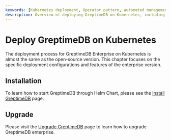 ```yaml
---
keywords: [Kubernetes deployment, Operator pattern, automated management, cluster deployment, standalone instance, private cloud, public cloud]
description: Overview of deploying GreptimeDB on Kubernetes, including cluster installation, upgrades, and monitoring.
---
```


# Deploy GreptimeDB on Kubernetes

The deployment process for GreptimeDB Enterprise on Kubernetes is almost the same as the open-source version.
This chapter focuses on the specific deployment configurations and features of the enterprise version.

## Installation

To learn how to start GreptimeDB through Helm Chart, please see the [Install GreptimeDB](./installation.md) page.

## Upgrade

Please visit the [Upgrade GreptimeDB](./upgrade.md) page to learn how to upgrade GreptimeDB enterprise.

